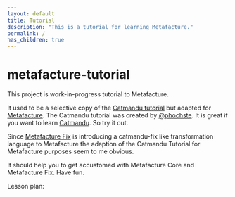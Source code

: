 ```yaml
---
layout: default
title: Tutorial
description: "This is a tutorial for learning Metafacture."
permalink: /
has_children: true
---
```


# metafacture-tutorial

This project is work-in-progress tutorial to Metafacture.

It used to be a selective copy of the [Catmandu tutorial](https://librecatproject.wordpress.com/2014/12/01/day-1-getting-catmandu/) but adapted for [Metafacture](https://github.com/metafacture).
The Catmandu tutorial was created by [@phochste](https://github.com/phochste). It is great if you want to learn [Catmandu](https://github.com/LibreCat/Catmandu). So try it out.

Since [Metafacture Fix](https://github.com/metafacture/metafacture-fix) is introducing a catmandu-fix like transformation language to Metafacture the adaption of the Catmandu Tutorial for Metafacture purposes seem to me obvious.

It should help you to get accustomed with Metafacture Core and Metafacture Fix.
Have fun.

Lesson plan:

